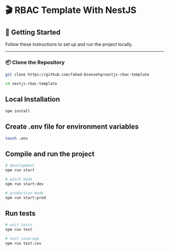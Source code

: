 # 🎬 RBAC Template With NestJS


## 🚀 Getting Started

Follow these instructions to set up and run the project locally.

---

### 📦 Clone the Repository

```bash
git clone https://github.com/fahad-6sensehq/nestjs-rbac-template

cd nestjs-rbac-template
```

## Local Installation

```bash
npm install
```

## Create .env file for environment variables

```bash
touch .env
```

## Compile and run the project

```bash
# development
npm run start

# watch mode
npm run start:dev

# production mode
npm run start:prod
```

## Run tests

```bash
# unit tests
npm run test

# test coverage
npm run test:cov
```
